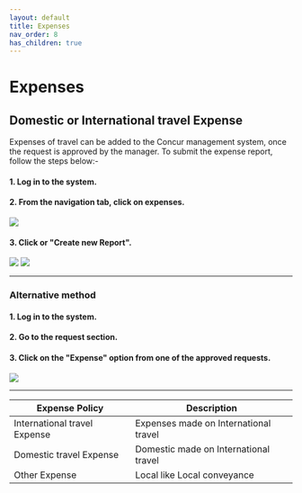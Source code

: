 ```yaml
---
layout: default
title: Expenses
nav_order: 8
has_children: true
---
```

# Expenses

## Domestic or International travel Expense

Expenses of travel can be added to the Concur management system, once the request is approved by the manager. To submit the expense report, follow the steps below:-

#### 1. Log in to the system.

#### 2. From the navigation tab, click on expenses.

<img src="{{ site.url }}{{ site.baseurl }}\assets\images\expences\exp1.png"> 

#### 3. Click or "Create new Report".

<img src="{{ site.url }}{{ site.baseurl }}\assets\images\expences\exp2.png"> 

<img src="{{ site.url }}{{ site.baseurl }}\assets\images\expences\exp3.png"> 

---

### Alternative method

#### 1. Log in to the system.

#### 2. Go to the request section.

#### 3. Click on the "Expense" option from one of the approved requests.

<img src="{{ site.url }}{{ site.baseurl }}\assets\images\expences\ex1.png"> 

---

Expense Policy | Description
--- | ---
International travel Expense | Expenses made on International travel
Domestic travel Expense | Domestic made on International travel
Other Expense | Local like Local conveyance 
